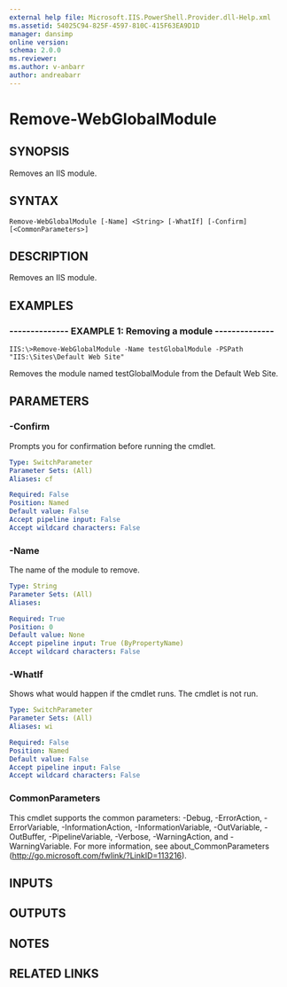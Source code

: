 ```yaml
---
external help file: Microsoft.IIS.PowerShell.Provider.dll-Help.xml
ms.assetid: 54025C94-825F-4597-810C-415F63EA9D1D
manager: dansimp
online version: 
schema: 2.0.0
ms.reviewer:
ms.author: v-anbarr
author: andreabarr
---
```


# Remove-WebGlobalModule

## SYNOPSIS
Removes an IIS module.

## SYNTAX

```
Remove-WebGlobalModule [-Name] <String> [-WhatIf] [-Confirm] [<CommonParameters>]
```

## DESCRIPTION
Removes an IIS module.

## EXAMPLES

### -------------- EXAMPLE 1: Removing a module --------------
```
IIS:\>Remove-WebGlobalModule -Name testGlobalModule -PSPath "IIS:\Sites\Default Web Site"
```

Removes the module named testGlobalModule from the Default Web Site.

## PARAMETERS

### -Confirm
Prompts you for confirmation before running the cmdlet.

```yaml
Type: SwitchParameter
Parameter Sets: (All)
Aliases: cf

Required: False
Position: Named
Default value: False
Accept pipeline input: False
Accept wildcard characters: False
```

### -Name
The name of the module to remove.

```yaml
Type: String
Parameter Sets: (All)
Aliases: 

Required: True
Position: 0
Default value: None
Accept pipeline input: True (ByPropertyName)
Accept wildcard characters: False
```

### -WhatIf
Shows what would happen if the cmdlet runs.
The cmdlet is not run.

```yaml
Type: SwitchParameter
Parameter Sets: (All)
Aliases: wi

Required: False
Position: Named
Default value: False
Accept pipeline input: False
Accept wildcard characters: False
```

### CommonParameters
This cmdlet supports the common parameters: -Debug, -ErrorAction, -ErrorVariable, -InformationAction, -InformationVariable, -OutVariable, -OutBuffer, -PipelineVariable, -Verbose, -WarningAction, and -WarningVariable. For more information, see about_CommonParameters (http://go.microsoft.com/fwlink/?LinkID=113216).

## INPUTS

## OUTPUTS

## NOTES

## RELATED LINKS

